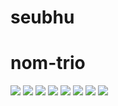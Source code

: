 # seubhu
# nom-trio
<div class="row">
<img src="https://img.shields.io/badge/java-007396?style=flat-square&logo=java&logoColor=white">

<img src="https://img.shields.io/badge/JavaScript-F7DF1E?style=flat-square&logo=JavaScript&logoColor=white">

<img src="https://img.shields.io/badge/mysql-4479A1?style=flat-square&logo=mysql&logoColor=white">

<img src="https://img.shields.io/badge/github-181717?style=flat-square&logo=github&logoColor=white">

<img src="https://img.shields.io/badge/git-F05032?style=flat-square&logo=git&logoColor=white">

<img src="https://img.shields.io/badge/Spring-6DB33F?style=flat-square&logo=Spring&logoColor=white">

<img src="https://img.shields.io/badge/SpringBoot-6DB33F?style=flat-square&logo=SpringBoot&logoColor=white">

<img src="https://img.shields.io/badge/IntelliJ-000000?style=flat-square&logo=intellijidea&logoColor=white">
</div>
